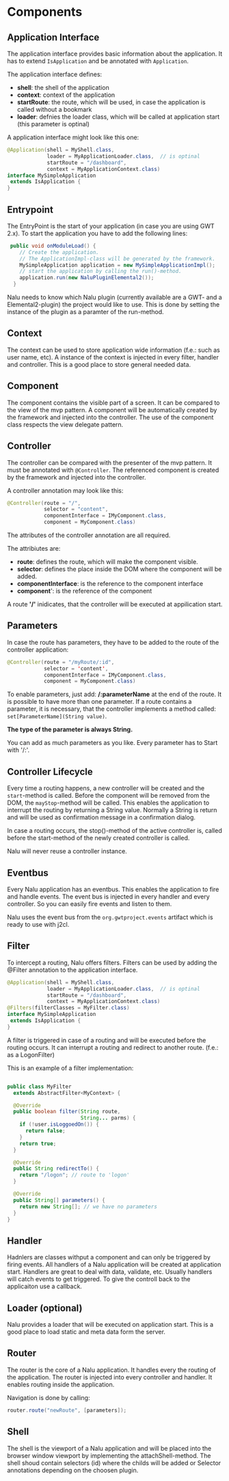 # Components

## Application Interface
The application interface provides basic information about the application. It has to extend ```IsApplication``` and be annotated with ```Application```.

The application interface defines:

   * **shell**: the shell of the application
   * **context**: context of the application
   * **startRoute**: the route, which will be used, in case the application is called without a bookmark
   * **loader**: defnies the loader class, which will be called at application start (this parameter is optinal)

 A application interface might look like this one:

 ```Java
@Application(shell = MyShell.class,
              loader = MyApplicationLoader.class,  // is optinal
              startRoute = "/dashboard",
              context = MyApplicationContext.class)
interface MySimpleApplication
  extends IsApplication {
}
 ```


## Entrypoint
The EntryPoint is the start of your application (in case you are using GWT 2.x). To start the application you have to add the following lines:
```Java
 public void onModuleLoad() {
    // Create the application.
    // The ApplicationImpl-class will be generated by the framework.
    MySimpleApplication application = new MySimpleApplicationImpl();
    // start the application by calling the run()-method.
    application.run(new NaluPluginElemental2());
  }
```
Nalu needs to know which Nalu plugin (currently available are a GWT- and a Elemental2-plugin) the project would like to use. This is done by setting the instance of the plugin as a paramter of the run-method.


## Context
The context can be used to store application wide information (f.e.: such as user name, etc). A instance of the context is injected in every filter, handler and controller. This is a good place to store general needed data.


## Component
The component contains the visible part of a screen. It can be compared to the view of the mvp pattern. A component will be automatically created by the framework and injected into the controller. The use of the component class respects the view delegate pattern.

## Controller
The controller can be compared with the presenter of the mvp pattern. It must be annotated with ```@Controller```. The referenced component is created by the framework and injected into the controller.

A controller annotation may look like this:
```java
@Controller(route = "/",
            selector = "content",
            componentInterface = IMyComponent.class,
            component = MyComponent.class)
```
The attributes of the controller annotation are all required.

The attribiutes are:

* **route**: defines the route, which will make the component visible.
* **selector**: defines the place inside the DOM where the component will be added.
* **componentInterface**: is the reference to the component interface
* **component**': is the reference of the component

A route **'/'** inidicates, that the controller will be executed at appilication start.


## Parameters
In case the route has parameters, they have to be added to the route of the controller application:
```Java
@Controller(route = "/myRoute/:id",
            selector = 'content',
            componentInterface = IMyComponent.class,
            component = MyComponent.class)
```
To enable parameters, just add: **/:parameterName** at the end of the route. It is possible to have more than one parameter. If a route contains a parameter, it is necessary, that the controller implements a method called: ```set[ParameterName](String value)```.

**The type of the parameter is always String.**

You can add as much parameters as you like. Every parameter has to Start with '/:'.


## Controller Lifecycle
Every time a routing happens, a new controller will be created and the ```start```-method is called.
Before the component will be removed from the DOM, the ```mayStop```-method will be called. This enables the application to interrupt the routing by returning a String value. Normally a String is return and will be used as confirmation message in a confirmation dialog.

In case a routing occurs, the stop()-method of the active controller is, called before the start-method of the newly created controller is called.

Nalu will never reuse a controller instance.


## Eventbus
Every Nalu application has an eventbus. This enables the application to fire and handle events. The event bus is injected in every handler and every controller. So you can easily fire events and listen to them.

Nalu uses the event bus from the ```org.gwtproject.events``` artifact which is ready to use with j2cl.


## Filter
To intercept a routing, Nalu offers filters. Filters can be used by adding the @Filter annotation to the application interface.

 ```Java
@Application(shell = MyShell.class,
              loader = MyApplicationLoader.class,  // is optinal
              startRoute = "/dashboard",
              context = MyApplicationContext.class)
@Filters(filterClasses = MyFilter.class)
interface MySimpleApplication
  extends IsApplication {
}
 ```

A filter is triggered in case of a routing and will be executed before the routing occurs. It can interrupt a routing and redirect to another route. (f.e.: as a LogonFilter)

This is an example of a filter implementation:
```Java

public class MyFilter
  extends AbstractFilter<MyContext> {

  @Override
  public boolean filter(String route,
                        String... parms) {
    if (!user.isLoggoedOn()) {
      return false;
    }
    return true;
  }

  @Override
  public String redirectTo() {
    return "/logon"; // route to 'logon'
  }

  @Override
  public String[] parameters() {
    return new String[]; // we have no parameters
  }
}
```


## Handler
Hadnlers are classes withput a component and can only be triggered by firing events. All handlers of a Nalu application will be created at application start. Handlers are great to deal with data, validate, etc. Usually handlers will catch events to get triggered. To give the controll back to the applicaiton use a callback.

## Loader (optional)
Nalu provides a loader that will be executed on application start. This is a good place to load static and meta data form the server.


## Router
The router is the core of a Nalu application. It handles every the routing of the application. The router is injected into every controller and handler. It enables routing inside the application.

Navigation is done by calling:

```Java
router.route("newRoute", [parameters]);
```


## Shell
The shell is the viewport of a Nalu application and will be placed into the browser window viewport by implementing the attachShell-method. The shell shoud contain selectors (id) where the childs will be added or Selector annotations depending on the choosen plugin.
